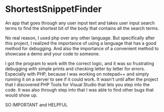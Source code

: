 ShortestSnippetFinder
=====================

An app that goes through any user input text and takes user input search terms to find the shortest bit of the body that 
contains all the search terms.

No real reason, I used php over any other language. But specifically after this project, I realized the importance of using 
a language that has a good method for debugging. And also the importance of a convenient method to showcase a demo and your 
code to someone.


I got the program to work with the correct logic, and it was so frustrating debugging with simple prints and checking 
letter by letter for errors. Especially with PHP, because I was working on notepad++ and simply running it on a server 
to see if it could work. It wasn't until after the project that I discovered PHP Tools for Visual Studio that lets you 
step into the code. It was also through step into that I was able to find other bugs that would show up.

SO IMPORTANT and HELPFUL
